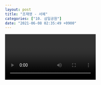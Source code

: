 ```yaml
---
layout: post
title: "조재영 - 서예"
categories: ["10. 삼일공원"]
date: "2021-06-08 02:35:49 +0900"
---
```

<video class="post-video" controls>

    <source src='{{ "assets/videos/10. 삼일공원/03.mp4" | relative_url }}'
            type="video/mp4">

    Sorry, your browser doesn't support embedded videos.
</video>
